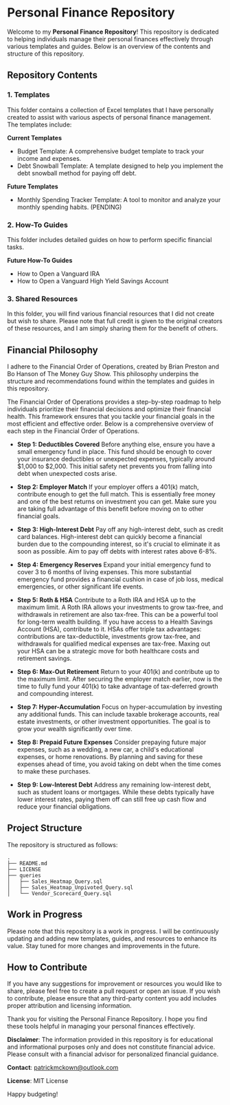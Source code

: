 # Personal Finance Repository
Welcome to my **Personal Finance Repository**! This repository is dedicated to helping individuals manage their personal finances effectively through various templates and guides. Below is an overview of the contents and structure of this repository.

## Repository Contents
### 1. Templates
This folder contains a collection of Excel templates that I have personally created to assist with various aspects of personal finance management. The templates include:

**Current Templates**
* Budget Template: A comprehensive budget template to track your income and expenses.
* Debt Snowball Template: A template designed to help you implement the debt snowball method for paying off debt.

**Future Templates**
* Monthly Spending Tracker Template: A tool to monitor and analyze your monthly spending habits. (PENDING)

### 2. How-To Guides
This folder includes detailed guides on how to perform specific financial tasks.

**Future How-To Guides**
* How to Open a Vanguard IRA
* How to Open a Vanguard High Yield Savings Account

### 3. Shared Resources
In this folder, you will find various financial resources that I did not create but wish to share. Please note that full credit is given to the original creators of these resources, and I am simply sharing them for the benefit of others.

## Financial Philosophy
I adhere to the Financial Order of Operations, created by Brian Preston and Bo Hanson of The Money Guy Show. This philosophy underpins the structure and recommendations found within the templates and guides in this repository.

The Financial Order of Operations provides a step-by-step roadmap to help individuals prioritize their financial decisions and optimize their financial health. This framework ensures that you tackle your financial goals in the most efficient and effective order. Below is a comprehensive overview of each step in the Financial Order of Operations.

* **Step 1: Deductibles Covered**
Before anything else, ensure you have a small emergency fund in place. This fund should be enough to cover your insurance deductibles or unexpected expenses, typically around $1,000 to $2,000. This initial safety net prevents you from falling into debt when unexpected costs arise.

* **Step 2: Employer Match**
If your employer offers a 401(k) match, contribute enough to get the full match. This is essentially free money and one of the best returns on investment you can get. Make sure you are taking full advantage of this benefit before moving on to other financial goals.

* **Step 3: High-Interest Debt**
Pay off any high-interest debt, such as credit card balances. High-interest debt can quickly become a financial burden due to the compounding interest, so it's crucial to eliminate it as soon as possible. Aim to pay off debts with interest rates above 6-8%.

* **Step 4: Emergency Reserves**
Expand your initial emergency fund to cover 3 to 6 months of living expenses. This more substantial emergency fund provides a financial cushion in case of job loss, medical emergencies, or other significant life events.

* **Step 5: Roth & HSA**
Contribute to a Roth IRA and HSA up to the maximum limit. A Roth IRA allows your investments to grow tax-free, and withdrawals in retirement are also tax-free. This can be a powerful tool for long-term wealth building. If you have access to a Health Savings Account (HSA), contribute to it. HSAs offer triple tax advantages: contributions are tax-deductible, investments grow tax-free, and withdrawals for qualified medical expenses are tax-free. Maxing out your HSA can be a strategic move for both healthcare costs and retirement savings.

* **Step 6: Max-Out Retirement**
Return to your 401(k) and contribute up to the maximum limit. After securing the employer match earlier, now is the time to fully fund your 401(k) to take advantage of tax-deferred growth and compounding interest.

* **Step 7: Hyper-Accumulation**
Focus on hyper-accumulation by investing any additional funds. This can include taxable brokerage accounts, real estate investments, or other investment opportunities. The goal is to grow your wealth significantly over time.

* **Step 8: Prepaid Future Expenses**
Consider prepaying future major expenses, such as a wedding, a new car, a child's educational expenses, or home renovations. By planning and saving for these expenses ahead of time, you avoid taking on debt when the time comes to make these purchases.

* **Step 9: Low-Interest Debt**
Address any remaining low-interest debt, such as student loans or mortgages. While these debts typically have lower interest rates, paying them off can still free up cash flow and reduce your financial obligations.

## Project Structure
The repository is structured as follows:

```Copy code
.
├── README.md
├── LICENSE
├── queries
│   ├── Sales_Heatmap_Query.sql
│   ├── Sales_Heatmap_Unpivoted_Query.sql
│   └── Vendor_Scorecard_Query.sql
```

## Work in Progress
Please note that this repository is a work in progress. I will be continuously updating and adding new templates, guides, and resources to enhance its value. Stay tuned for more changes and improvements in the future.

## How to Contribute
If you have any suggestions for improvement or resources you would like to share, please feel free to create a pull request or open an issue. If you wish to contribute, please ensure that any third-party content you add includes proper attribution and licensing information.

Thank you for visiting the Personal Finance Repository. I hope you find these tools helpful in managing your personal finances effectively.

**Disclaimer**: The information provided in this repository is for educational and informational purposes only and does not constitute financial advice. Please consult with a financial advisor for personalized financial guidance.

**Contact**: patrickmckown@outlook.com

**License**: MIT License

Happy budgeting!

